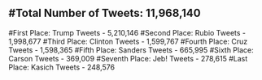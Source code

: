 #Total Number of Tweets: 11,968,140 
---
#First Place: Trump Tweets - 5,210,146
#Second Place: Rubio Tweets - 1,998,677
#Third Place: Clinton Tweets - 1,599,767
#Fourth Place: Cruz Tweets - 1,598,365
#Fifth Place: Sanders Tweets - 665,995
#Sixth Place: Carson Tweets - 369,009
#Seventh Place: Jeb! Tweets - 278,615
#Last Place: Kasich Tweets - 248,576
